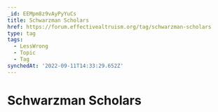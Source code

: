 ```yaml
---
_id: EEMpm8z9vAyPyYuCs
title: Schwarzman Scholars
href: https://forum.effectivealtruism.org/tag/schwarzman-scholars
type: tag
tags:
  - LessWrong
  - Topic
  - Tag
synchedAt: '2022-09-11T14:33:29.652Z'
---
```

# Schwarzman Scholars

